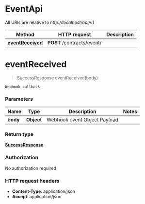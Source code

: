 # EventApi

All URIs are relative to *http://localhost/api/v1*

Method | HTTP request | Description
------------- | ------------- | -------------
[**eventReceived**](EventApi.md#eventReceived) | **POST** /contracts/event/ | 


<a name="eventReceived"></a>
# **eventReceived**
> SuccessResponse eventReceived(body)



    Webhook callback

### Parameters

Name | Type | Description  | Notes
------------- | ------------- | ------------- | -------------
 **body** | **Object**| Webhook event Object Payload |

### Return type

[**SuccessResponse**](../Models/SuccessResponse.md)

### Authorization

No authorization required

### HTTP request headers

- **Content-Type**: application/json
- **Accept**: application/json

